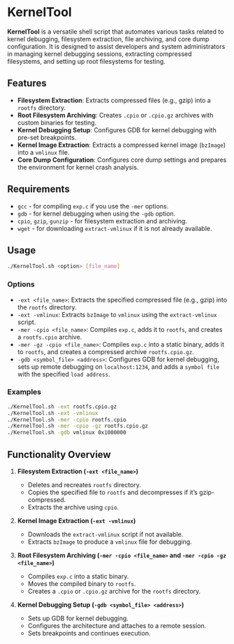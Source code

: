 # KernelTool

**KernelTool** is a versatile shell script that automates various tasks related to kernel debugging, filesystem extraction, file archiving, and core dump configuration. It is designed to assist developers and system administrators in managing kernel debugging sessions, extracting compressed filesystems, and setting up root filesystems for testing.

## Features

- **Filesystem Extraction**: Extracts compressed files (e.g., gzip) into a `rootfs` directory.
- **Root Filesystem Archiving**: Creates `.cpio` or `.cpio.gz` archives with custom binaries for testing.
- **Kernel Debugging Setup**: Configures GDB for kernel debugging with pre-set breakpoints.
- **Kernel Image Extraction**: Extracts a compressed kernel image (`bzImage`) into a `vmlinux` file.
- **Core Dump Configuration**: Configures core dump settings and prepares the environment for kernel crash analysis.

## Requirements

- `gcc` - for compiling `exp.c` if you use the `-mer` options.
- `gdb` - for kernel debugging when using the `-gdb` option.
- `cpio`, `gzip`, `gunzip` - for filesystem extraction and archiving.
- `wget` - for downloading `extract-vmlinux` if it is not already available.

## Usage

```bash
./KernelTool.sh <option> [file_name]
```

### Options

- `-ext <file_name>`: Extracts the specified compressed file (e.g., gzip) into the `rootfs` directory.
- `-ext -vmlinux`: Extracts `bzImage` to `vmlinux` using the `extract-vmlinux` script.
- `-mer -cpio <file_name>`: Compiles `exp.c`, adds it to `rootfs`, and creates a `rootfs.cpio` archive.
- `-mer -gz -cpio <file_name>`: Compiles `exp.c` into a static binary, adds it to `rootfs`, and creates a compressed archive `rootfs.cpio.gz`.
- `-gdb <symbol_file> <address>`: Configures GDB for kernel debugging, sets up remote debugging on `localhost:1234`, and adds a `symbol file` with the specified `load address`.

### Examples

```bash
./KernelTool.sh -ext rootfs.cpio.gz
./KernelTool.sh -ext -vmlinux
./KernelTool.sh -mer -cpio rootfs.cpio
./KernelTool.sh -mer -cpio -gz rootfs.cpio.gz
./KernelTool.sh -gdb vmlinux 0x1000000
```

## Functionality Overview

1. **Filesystem Extraction (`-ext <file_name>`)**  
   - Deletes and recreates `rootfs` directory.
   - Copies the specified file to `rootfs` and decompresses if it’s gzip-compressed.
   - Extracts the archive using `cpio`.

2. **Kernel Image Extraction (`-ext -vmlinux`)**  
   - Downloads the `extract-vmlinux` script if not available.
   - Extracts `bzImage` to produce a `vmlinux` file for debugging.

3. **Root Filesystem Archiving (`-mer -cpio <file_name>` and `-mer -cpio -gz <file_name>`)**  
   - Compiles `exp.c` into a static binary.
   - Moves the compiled binary to `rootfs`.
   - Creates a `.cpio` or `.cpio.gz` archive for the `rootfs` directory.

4. **Kernel Debugging Setup (`-gdb <symbol_file> <address>`)**  
   - Sets up GDB for kernel debugging.
   - Configures the architecture and attaches to a remote session.
   - Sets breakpoints and continues execution.

